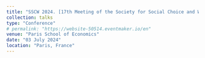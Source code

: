 ```yaml
---
title: "SSCW 2024. [17th Meeting of the Society for Social Choice and Welfare](https://website-50514.eventmaker.io/en)"
collection: talks
type: "Conference"
# permalink: "https://website-50514.eventmaker.io/en"
venue: "Paris School of Economics"
date: "03 July 2024"
location: "Paris, France"
---
```

